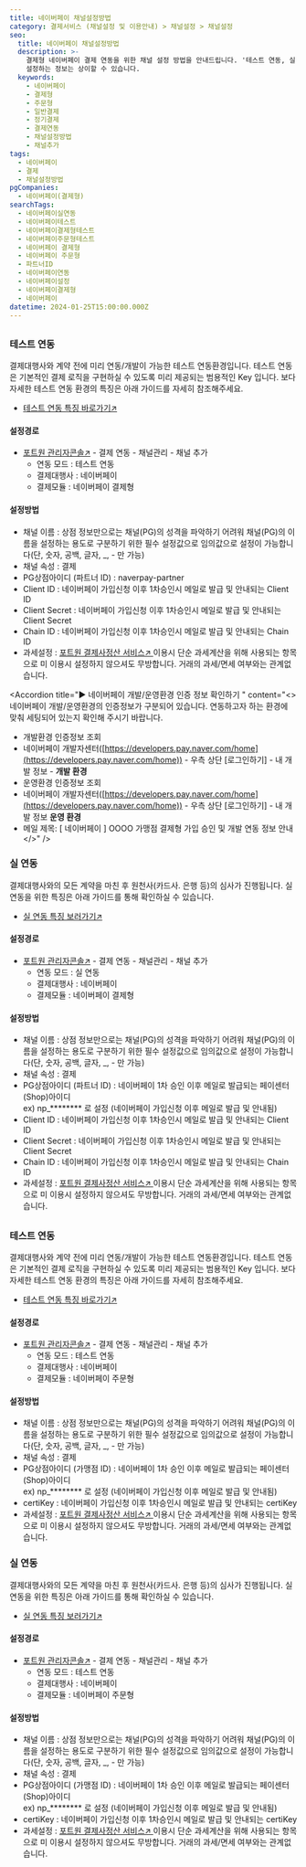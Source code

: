 ```yaml
---
title: 네이버페이 채널설정방법
category: 결제서비스 (채널설정 및 이용안내) > 채널설정 > 채널설정
seo:
  title: 네이버페이 채널설정방법
  description: >-
    결제형 네이버페이 결제 연동을 위한 채널 설정 방법을 안내드립니다. '테스트 연동, 실 연동' 순으로 이뤄지며, 결제대행사와 연동방식별로
    설정하는 정보는 상이할 수 있습니다.
  keywords:
    - 네이버페이
    - 결제형
    - 주문형
    - 일반결제
    - 정기결제
    - 결제연동
    - 채널설정방법
    - 채널추가
tags:
  - 네이버페이
  - 결제
  - 채널설정방법
pgCompanies:
  - 네이버페이(결제형)
searchTags:
  - 네이버페이실연동
  - 네이버페이테스트
  - 네이버페이결제형테스트
  - 네이버페이주문형테스트
  - 네이버페이 결제형
  - 네이버페이 주문형
  - 파트너ID
  - 네이버페이연동
  - 네이버페이설정
  - 네이버페이결제형
  - 네이버페이
datetime: 2024-01-25T15:00:00.000Z
---
```


<Callout content="결제 연동을 위한 채널 설정 방법을 안내해 드립니다.
결제 연동을 위해서 채널설정은 필수이며 결제대행사와 연동방식별로 설정하는 정보는 상이할 수 있습니다.
또한 채널 설정 없이 결제 연동을 하실 경우 정상적인 호출이 불가하며, 오류가 발생됩니다." />

<Highlight url="#7_네이버페이-주문형" text="네이버페이 주문형 설정 바로가기 ↓" />

## <Highlight text="네이버페이 결제형" />

### **테스트 연동**

결제대행사와 계약 전에 미리 연동/개발이 가능한 테스트 연동환경입니다. 테스트 연동은 기본적인 결제 로직을 구현하실 수 있도록 미리 제공되는 범용적인 Key 입니다. 보다 자세한 테스트 연동 환경의 특징은 아래 가이드를 자세히 참조해주세요.

- [테스트 연동 특징 바로가기↗](https://help.portone.io/category/procedure/payment-integration/test?page=1)

<Callout title="참고사항" icon="💡" content="1. 네이버페이는 범용적인 key가 별도 발급되지 않아 **고객사별로 가입신청 후 테스트용 key를 발급받아 이용해주셔야 합니다.**
2. **결제형 서비스는 가입신청시 입점기준인 [최소 1개월 이상 매출발생] , [일반PG가입여부] 을 먼저 확인하므로, 기준을 확인하신 후 접수부탁드립니다.**
3. 일반결제와 정기결제 설정은 똑같으며 하나의 채널로 설정하신 후 이용해주시기 바랍니다." />



#### **설정경로**

- [포트원 관리자콘솔↗](https://admin.portone.io/) - 결제 연동 - 채널관리 - 채널 추가
  - 연동 모드 : 테스트 연동
  - 결제대행사 : 네이버페이
  - 결제모듈 : 네이버페이 결제형

#### **설정방법**

- 채널 이름 : 상점 정보만으로는 채널(PG)의 성격을 파악하기 어려워 채널(PG)의 이름을 설정하는 용도로 구분하기 위한 필수 설정값으로 임의값으로 설정이 가능합니다(단, 숫자, 공백, 글자, \_, - 만 가능)
- 채널 속성 : 결제
- PG상점아이디 (파트너 ID) :  naverpay-partner
- Client ID : 네이버페이 가입신청 이후 1차승인시 메일로 발급 및 안내되는 Client ID
- Client Secret : 네이버페이 가입신청 이후 1차승인시 메일로 발급 및 안내되는 Client Secret
- Chain ID : 네이버페이 가입신청 이후 1차승인시 메일로 발급 및 안내되는 Chain ID
- 과세설정 : [포트원 결제사정산 서비스↗ ](https://admin.portone.io/reconciliation/summary)이용시 단순 과세계산을 위해 사용되는 항목으로 미 이용시 설정하지 않으셔도 무방합니다. 거래의 과세/면세 여부와는 관계없습니다.

<Accordion title="▶ 네이버페이 개발/운영환경 인증 정보 확인하기 " content="<>
  네이버페이 개발/운영환경의 인증정보가 구분되어 있습니다. 연동하고자 하는 환경에 맞춰 세팅되어 있는지 확인해 주시기 바랍니다.
  
  * 개발환경 인증정보 조회
  * 네이버페이 개발자센터([https://developers.pay.naver.com/home](https://developers.pay.naver.com/home)) - 우측 상단 \[로그인하기] - 내 개발 정보 - **개발 환경**
  * 운영환경 인증정보 조회
  * 네이버페이 개발자센터([https://developers.pay.naver.com/home](https://developers.pay.naver.com/home)) - 우측 상단 \[로그인하기] - 내 개발 정보  **운영 환경**
  * 메일 제목: \[ 네이버페이 ] OOOO 가맹점 결제형 가입 승인 및 개발 연동 정보 안내
</>" />

### **실 연동**

결제대행사와의 모든 계약을 마친 후 원천사(카드사. 은행 등)의 심사가 진행됩니다. 실 연동을 위한 특징은 아래 가이드를 통해 확인하실 수 있습니다.

- [실 연동 특징 보러가기↗](https://help.portone.io/category/procedure/payment-integration/real?page=1)

<Callout content="네이버페이의 검수 과정이 모두 완료된 이후 실 운영환경용 상점정보로 설정해주셔야 합니다. " title="참고사항" icon="💡" />



#### **설정경로**

- [포트원 관리자콘솔↗](https://admin.portone.io/)  - 결제 연동 - 채널관리 - 채널 추가
  - 연동 모드 : 실 연동
  - 결제대행사 : 네이버페이
  - 결제모듈 : 네이버페이 결제형

#### **설정방법**

- 채널 이름 : 상점 정보만으로는 채널(PG)의 성격을 파악하기 어려워 채널(PG)의 이름을 설정하는 용도로 구분하기 위한 필수 설정값으로 임의값으로 설정이 가능합니다(단, 숫자, 공백, 글자, \_, - 만 가능)
- 채널 속성 : 결제
- PG상점아이디 (파트너 ID) : 네이버페이 1차 승인 이후 메일로 발급되는 페이센터(Shop)아이디
  \
  ex) np\_\*\*\*\*\*\*\*\* 로 설정 (네이버페이 가입신청 이후 메일로 발급 및 안내됨)
- Client ID : 네이버페이 가입신청 이후 1차승인시 메일로 발급 및 안내되는 Client ID
- Client Secret : 네이버페이 가입신청 이후 1차승인시 메일로 발급 및 안내되는 Client Secret
- Chain ID : 네이버페이 가입신청 이후 1차승인시 메일로 발급 및 안내되는 Chain ID
- 과세설정 : [포트원 결제사정산 서비스↗ ](https://admin.portone.io/reconciliation/summary)이용시 단순 과세계산을 위해 사용되는 항목으로 미 이용시 설정하지 않으셔도 무방합니다. 거래의 과세/면세 여부와는 관계없습니다.

<Callout title="V2 네이버페이(결제형) 개발가이드 보러가기↗" />

<Callout title="V1 네이버페이(결제형) 개발가이드 보러가기↗" />

## <Highlight text="네이버페이 주문형" />

### **테스트 연동**

결제대행사와 계약 전에 미리 연동/개발이 가능한 테스트 연동환경입니다. 테스트 연동은 기본적인 결제 로직을 구현하실 수 있도록 미리 제공되는 범용적인 Key 입니다. 보다 자세한 테스트 연동 환경의 특징은 아래 가이드를 자세히 참조해주세요.

- [테스트 연동 특징 바로가기↗](https://help.portone.io/category/procedure/payment-integration/test?page=1)

<Callout title="참고사항" icon="💡" content="1. 네이버페이는 범용적인 key가 별도 발급되지 않아 고객사별로 가입신청 후 테스트용 key를 발급받아 이용해주셔야 합니다.
2. 주문형 서비스는 비실물 서비스(컨텐츠) 서비스 이용은 불가한 점 참고부탁드립니다.
(결제형만 지원 가능)" />



#### **설정경로**

- [포트원 관리자콘솔↗](https://admin.portone.io/)  - 결제 연동 - 채널관리 - 채널 추가
  - 연동 모드 : 테스트 연동
  - 결제대행사 : 네이버페이
  - 결제모듈 : 네이버페이 주문형

#### **설정방법**

- 채널 이름 : 상점 정보만으로는 채널(PG)의 성격을 파악하기 어려워 채널(PG)의 이름을 설정하는 용도로 구분하기 위한 필수 설정값으로 임의값으로 설정이 가능합니다(단, 숫자, 공백, 글자, \_, - 만 가능)
- 채널 속성 : 결제
- PG상점아이디 (가맹점 ID) : 네이버페이 1차 승인 이후 메일로 발급되는 페이센터(Shop)아이디
  \
  ex) np\_\*\*\*\*\*\*\*\* 로 설정 (네이버페이 가입신청 이후 메일로 발급 및 안내됨)
- certiKey : 네이버페이 가입신청 이후 1차승인시 메일로 발급 및 안내되는 certiKey
- 과세설정 : [포트원 결제사정산 서비스↗ ](https://admin.portone.io/reconciliation/summary)이용시 단순 과세계산을 위해 사용되는 항목으로 미 이용시 설정하지 않으셔도 무방합니다. 거래의 과세/면세 여부와는 관계없습니다.

### **실 연동**

결제대행사와의 모든 계약을 마친 후 원천사(카드사. 은행 등)의 심사가 진행됩니다. 실 연동을 위한 특징은 아래 가이드를 통해 확인하실 수 있습니다.

- [실 연동 특징 보러가기↗](https://help.portone.io/category/procedure/payment-integration/real?page=1)

<Callout content="네이버페이의 검수 과정이 모두 완료된 이후 실 운영환경용 상점정보로 설정해주셔야 합니다. " title="참고사항" icon="💡" />



#### **설정경로**

- [포트원 관리자콘솔↗](https://admin.portone.io/)  - 결제 연동 - 채널관리 - 채널 추가
  - 연동 모드 : 테스트 연동
  - 결제대행사 : 네이버페이
  - 결제모듈 : 네이버페이 주문형

#### **설정방법**

- 채널 이름 : 상점 정보만으로는 채널(PG)의 성격을 파악하기 어려워 채널(PG)의 이름을 설정하는 용도로 구분하기 위한 필수 설정값으로 임의값으로 설정이 가능합니다(단, 숫자, 공백, 글자, \_, - 만 가능)
- 채널 속성 : 결제
- PG상점아이디 (가맹점 ID) : 네이버페이 1차 승인 이후 메일로 발급되는 페이센터(Shop)아이디
  \
  ex) np\_\*\*\*\*\*\*\*\* 로 설정 (네이버페이 가입신청 이후 메일로 발급 및 안내됨)
- certiKey : 네이버페이 가입신청 이후 1차승인시 메일로 발급 및 안내되는 certiKey
- 과세설정 : [포트원 결제사정산 서비스↗ ](https://admin.portone.io/reconciliation/summary)이용시 단순 과세계산을 위해 사용되는 항목으로 미 이용시 설정하지 않으셔도 무방합니다. 거래의 과세/면세 여부와는 관계없습니다.

<Callout title="네이버페이(주문형) 개발가이드 보러가기↗" />

